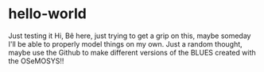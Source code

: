 # hello-world
Just testing it
Hi, Bê here, just trying to get a grip on this, maybe someday I'll be able to properly model things on my own.
Just a random thought, maybe use the Github to make different versions of the BLUES created with the OSeMOSYS!!
